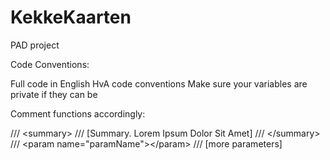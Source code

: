 # KekkeKaarten
PAD project


Code Conventions:

Full code in English
HvA code conventions
Make sure your variables are private if they can be

Comment functions accordingly:

/// \<summary>
/// [Summary. Lorem Ipsum Dolor Sit Amet]
/// \</summary>
/// \<param name="paramName">\</param>
/// [more parameters]
